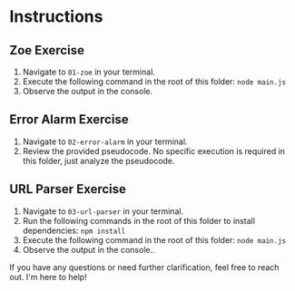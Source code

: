 # Instructions

## Zoe Exercise
1. Navigate to `01-zoe` in your terminal.
2. Execute the following command in the root of this folder:
    `node main.js`
3. Observe the output in the console.

## Error Alarm Exercise
1. Navigate to `02-error-alarm` in your terminal.
2. Review the provided pseudocode. No specific execution is required in this folder, just analyze the pseudocode.

## URL Parser Exercise
1. Navigate to `03-url-parser` in your terminal.
2. Run the following commands in the root of this folder to install dependencies:
    `npm install`
3. Execute the following command in the root of this folder:
    `node main.js`
4. Observe the output in the console..

If you have any questions or need further clarification, feel free to reach out. I'm here to help!
